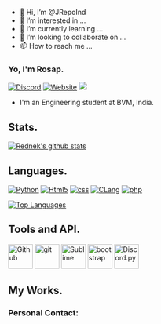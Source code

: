 - 👋 Hi, I’m @JRepoInd
- 👀 I’m interested in ...
- 🌱 I’m currently learning ...
- 💞️ I’m looking to collaborate on ...
- 📫 How to reach me ...

<!---
JRepoInd/JRepoInd is a ✨ special ✨ repository because its `README.md` (this file) appears on your GitHub profile.
You can click the Preview link to take a look at your changes.
--->
### Yo, I'm Rosap.

[![Discord](https://discord.com/api/guilds/793143215057272892/widget.png)](https://discord.gg/) [<img alt = "Website" src = "https://img.shields.io/badge/-Website-FF0000"/>](https://http://jigoo.ga/)  ![](http://jigoo.ga)



- I'm an Engineering student at BVM, India.
<!-- - I'm the developer behind [ChillBot Free/Premium](https://chillbot.me). -->

## Stats.

[![Rednek's github stats](https://github-readme-stats.vercel.app/api?username=rrosajp&show_icons=true&theme=radical&count_private=true)](https://rrosajp.github.io)

## Languages.

<p>
	<a href="https://www.python.org/"><img alt="Python" src = "https://img.shields.io/badge/-Python-000080?logo=Python&logoColor=yellow"/></a>
	<a href="https://www.w3.org/TR/html52//"><img alt="Html5" src = "https://img.shields.io/badge/-HTML5-E34F26?logo=html5&logoColor=white"/></a>
	<a href="https://www.w3.org/TR/CSS/#css"><img alt="css" src="https://img.shields.io/badge/-CSS-00A6FF?logo=css3&logoColor=white" /></a>
	<a href="http://www.open-std.org/jtc1/sc22/wg14/"><img alt="CLang" src="https://img.shields.io/badge/-Lang-21B500?logo=C&logoColor=white" /></a>
	<a href="https://www.php.net/"><img alt="php" src="https://img.shields.io/badge/-php-bdd7ee?logo=php&logoColor=white" /></a>
</p>

[![Top Languages](https://github-readme-stats.vercel.app/api/top-langs/?username=rrosajp&layout=compact&theme=radical)](https://github.com/rrosajp)

## Tools and API.

<p>
	<a href="https://github.com/"><img width="50px" alt = "Github" src="https://raw.githubusercontent.com/coderjojo/coderjojo/master/img/github.svg"/></a>
	<a href="https://git-scm.com/"><img alt="git" width="50px" src="https://upload.wikimedia.org/wikipedia/commons/thumb/3/3f/Git_icon.svg/97px-Git_icon.svg.png"/ ></a>
	<a href="https://www.sublimetext.com"><img width = "50px" alt = "Sublime" src = "https://cdn.discordapp.com/attachments/765212635632894004/800398326566092820/pngegg.png"/></a>
	<a href="https://getbootstrap.com/"><img alt="bootstrap" width="50px" src="https://img.icons8.com/color/452/bootstrap.png"/></a>
	<a href="https://github.com/Rapptz/discord.py"><img width="50px" alt="Discord.py" src="https://cdn.discordapp.com/icons/336642139381301249/3aa641b21acded468308a37eef43d7b3.png"/></a>
</p>

## My Works.

<!-- - [ChillBot Premium](https://chillbot.me) [![Discord](https://discord.com/api/guilds/793143215057272892/widget.png)](https://discord.gg/) 
- [Galactic Bot.](https://top.gg/bot/764164847238643774)
- [Webcam UDP Streaming.](https://github.com/rednek46/UDP-Streaming)
- [BlockTheSpot.bat](https://github.com/mrpond/BlockTheSpot/) [![Discord](https://discord.com/api/guilds/807273906872123412/widget.png)](https://discord.gg/)  
- [EssentialCV](https://pypi.org/project/EssentialCV/)
 -->	

<!---  --->



### Personal Contact:

<!-- * Discord: [![Discord](https://discord.com/api/guilds/696037194288201768/widget.png)](https://discord.gg/)  
* For official contact: rrosajp4@gmail.com
* Do not contact on my personal links for any support. Use their respective discord or open an issue. 
 -->
